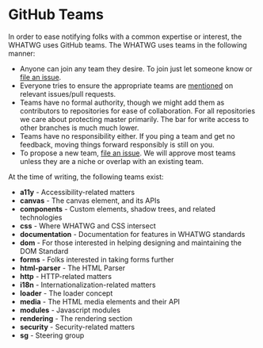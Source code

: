 # GitHub Teams

In order to ease notifying folks with a common expertise or interest, the WHATWG uses GitHub teams. The WHATWG uses teams in the following manner:

* Anyone can join any team they desire. To join just let someone know or [file an issue](https://github.com/whatwg/meta/issues/new).
* Everyone tries to ensure the appropriate teams are [mentioned](https://github.com/blog/1121-introducing-team-mentions) on relevant issues/pull requests.
* Teams have no formal authority, though we might add them as contributors to repositories for ease of collaboration. For all repositories we care about protecting master primarily. The bar for write access to other branches is much much lower.
* Teams have no responsibility either. If you ping a team and get no feedback, moving things forward responsibly is still on you.
* To propose a new team, [file an issue](https://github.com/whatwg/meta/issues/new). We will approve most teams unless they are a niche or overlap with an existing team.

At the time of writing, the following teams exist:

- **a11y** - Accessibility-related matters
- **canvas** - The canvas element, and its APIs
- **components** - Custom elements, shadow trees, and related technologies
- **css** - Where WHATWG and CSS intersect
- **documentation** - Documentation for features in WHATWG standards
- **dom** - For those interested in helping designing and maintaining the DOM Standard
- **forms** - Folks interested in taking forms further
- **html-parser** -  The HTML Parser
- **http** - HTTP-related matters
- **i18n** - Internationalization-related matters
- **loader** - The loader concept
- **media** - The HTML media elements and their API
- **modules** - Javascript modules
- **rendering** - The rendering section
- **security** - Security-related matters
- **sg** - Steering group
